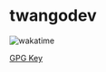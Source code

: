 # twangodev
![wakatime](https://wakatime.com/badge/user/9991414a-7288-4bc5-b8ae-d141c1e71ad1.svg)

[GPG Key](https://github.com/twangodev.gpg)

